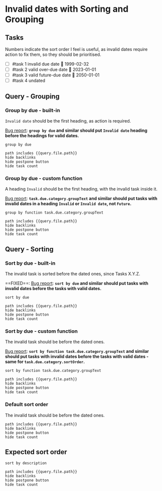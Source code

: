 # Invalid dates with Sorting and Grouping

## Tasks

Numbers indicate the sort order I feel is useful, as invalid dates require action to fix them, so they should be prioritised.

- [ ] #task 1 invalid due date 📅 1999-02-32
- [ ] #task 2 valid over-due date 📅 2023-01-01
- [ ] #task 3 valid future-due date 📅 2050-01-01
- [ ] #task 4 undated

## Query - Grouping

### Group by due - built-in

`Invalid date` should be the first heading, as action is required.

[Bug report](https://github.com/obsidian-tasks-group/obsidian-tasks/issues/2591): **`group by due` and similar should put `Invalid date` heading before the headings for valid dates.**

```tasks
group by due

path includes {{query.file.path}}
hide backlinks
hide postpone button
hide task count
```

### Group by due - custom function

A heading `Invalid` should be the first heading, with the invalid task inside it.

[Bug report](https://github.com/obsidian-tasks-group/obsidian-tasks/issues/2592): **`task.due.category.groupText` and similar should put tasks with invalid dates in a heading `Invalid` or `Invalid date`, not `Future`.**

```tasks
group by function task.due.category.groupText

path includes {{query.file.path}}
hide backlinks
hide postpone button
hide task count
```

## Query - Sorting

### Sort by due - built-in

The invalid task is sorted before the dated ones, since Tasks X.Y.Z.

==FIXED==: [Bug report](https://github.com/obsidian-tasks-group/obsidian-tasks/issues/2589): **`sort by due` and similar should put tasks with invalid dates before the tasks with valid dates.**

```tasks
sort by due

path includes {{query.file.path}}
hide backlinks
hide postpone button
hide task count
```

### Sort by due - custom function

The invalid task should be before the dated ones.

[Bug report](https://github.com/obsidian-tasks-group/obsidian-tasks/issues/2592): **`sort by function task.due.category.groupText` and similar should put tasks with invalid dates before the tasks with valid dates - same for `task.due.category.sortOrder`.**

```tasks
sort by function task.due.category.groupText

path includes {{query.file.path}}
hide backlinks
hide postpone button
hide task count
```

### Default sort order

The invalid task should be before the dated ones.

```tasks
path includes {{query.file.path}}
hide backlinks
hide postpone button
hide task count
```

## Expected sort order

```tasks
sort by description

path includes {{query.file.path}}
hide backlinks
hide postpone button
hide task count
```
